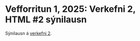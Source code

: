 # Vefforritun 1, 2025: Verkefni 2, HTML #2 sýnilausn

Sýnilausn á [verkefni 2](https://github.com/vefforritun/vef1-2025-v2).
